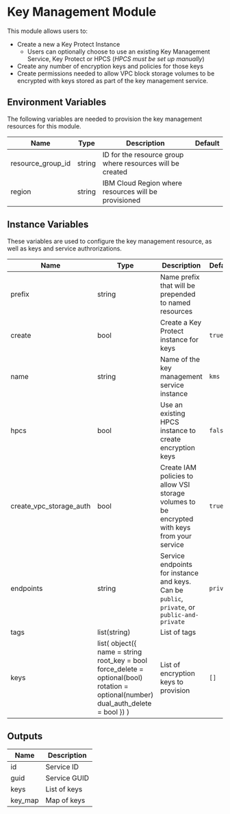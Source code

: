 # Key Management Module

This module allows users to:
- Create a new a Key Protect Instance
  - Users can optionally choose to use an existing Key Management Service, Key Protect or HPCS (*HPCS must be set up manually*)
- Create any number of encryption keys and policies for those keys
- Create permissions needed to allow VPC block storage volumes to be encrypted with keys stored as part of the key management service.


## Environment Variables

The following variables are needed to provision the key management resources for this module.

Name                    | Type                                                                                                                                | Description                                                                                  | Default
----------------------- | ----------------------------------------------------------------------------------------------------------------------------------- | -------------------------------------------------------------------------------------------- | -------
resource_group_id       | string                                                                                                                              | ID for the resource group where resources will be created                                    | 
region                  | string                                                                                                                              | IBM Cloud Region where resources will be provisioned                                         | 

## Instance Variables

These variables are used to configure the key management resource, as well as keys and service authrorizations.

Name                    | Type                                                                                                                                | Description                                                                                  | Default
----------------------- | ----------------------------------------------------------------------------------------------------------------------------------- | -------------------------------------------------------------------------------------------- | -------
prefix                  | string                                                                                                                              | Name prefix that will be prepended to named resources                                        | 
create                  | bool                                                                                                                                | Create a Key Protect instance for keys                                                       | `true`
name                    | string                                                                                                                              | Name of the key management service instance                                                  | `kms`
hpcs                    | bool                                                                                                                                | Use an existing HPCS instance to create encryption keys                                      | `false`
create_vpc_storage_auth | bool                                                                                                                                | Create IAM policies to allow VSI storage volumes to be encrypted with keys from your service | `true`
endpoints               | string                                                                                                                              | Service endpoints for instance and keys. Can be `public`, `private`, or `public-and-private` | `private`
tags                    | list(string)                                                                                                                        | List of tags                                                                                 | 
keys                    | list( object({ name = string root_key = bool force_delete = optional(bool) rotation = optional(number) dual_auth_delete = bool }) ) | List of encryption keys to provision                                                         | `[]`

## Outputs

Name    | Description 
------- | ------------
id      | Service ID  
guid    | Service GUID
keys    | List of keys
key_map | Map of keys 
